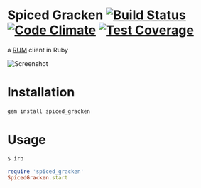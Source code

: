 # Spiced Gracken [![Build Status](https://travis-ci.org/NullVoxPopuli/spiced_gracken.svg)](https://travis-ci.org/NullVoxPopuli/spiced_gracken) [![Code Climate](https://codeclimate.com/github/NullVoxPopuli/spiced_gracken/badges/gpa.svg)](https://codeclimate.com/github/NullVoxPopuli/spiced_gracken) [![Test Coverage](https://codeclimate.com/github/NullVoxPopuli/spiced_gracken/badges/coverage.svg)](https://codeclimate.com/github/NullVoxPopuli/spiced_gracken/coverage)
a [RUM](https://github.com/NullVoxPopuli/Rum) client in Ruby

![Screenshot](http://i.imgur.com/0dbCPTQ.png)
# Installation

```bash
gem install spiced_gracken
```

# Usage

```bash
$ irb
```
```ruby
require 'spiced_gracken'
SpicedGracken.start
```
